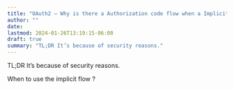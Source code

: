 ```yaml
---
title: "OAuth2 — Why is there a Authorization code flow when a Implicit Flow works as well ?"
author: ""
date:
lastmod: 2024-01-26T13:19:15-06:00
draft: true
summary: "TL;DR It’s because of security reasons."
---
```


TL;DR It’s because of security reasons.

When to use the implicit flow ?
